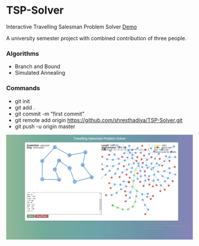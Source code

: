 # TSP-Solver
Interactive Travelling Salesman Problem Solver
[Demo](https://andrewb330.github.io/TSP-Solver/)

A university semester project with combined contribution of three people. 

### Algorithms
* Branch and Bound
* Simulated Annealing

### Commands
* git init
* git add .
* git commit -m "first commit"
* git remote add origin https://github.com/shresthadiya/TSP-Solver.git
* git push -u origin master


![Demo](/images/demo.jpg?raw=true)
